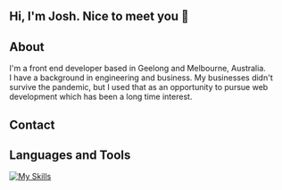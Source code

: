## Hi, I'm Josh.  Nice to meet you 👋

<!--
**joshmackay/joshmackay** is a ✨ _special_ ✨ repository because its `README.md` (this file) appears on your GitHub profile.

Here are some ideas to get you started:

- 🔭 I’m currently working on ...
- 🌱 I’m currently learning ...
- 👯 I’m looking to collaborate on ...
- 🤔 I’m looking for help with ...
- 💬 Ask me about ...
- 📫 How to reach me: ...
- 😄 Pronouns: ...
- ⚡ Fun fact: ...
-->
## About

I'm a front end developer based in Geelong and Melbourne, Australia.  
I have a background in engineering and business.  My businesses didn't survive the pandemic,
but I used that as an opportunity to pursue web development which has been a long time interest.

## Contact


## Languages and Tools 

[![My Skills](https://skillicons.dev/icons?i=js,html,css,js,tailwind,react,py,vscode)](https://skillicons.dev)
